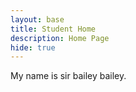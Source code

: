 ```yaml
---
layout: base
title: Student Home 
description: Home Page
hide: true
---
```


My  name is sir bailey bailey. 
